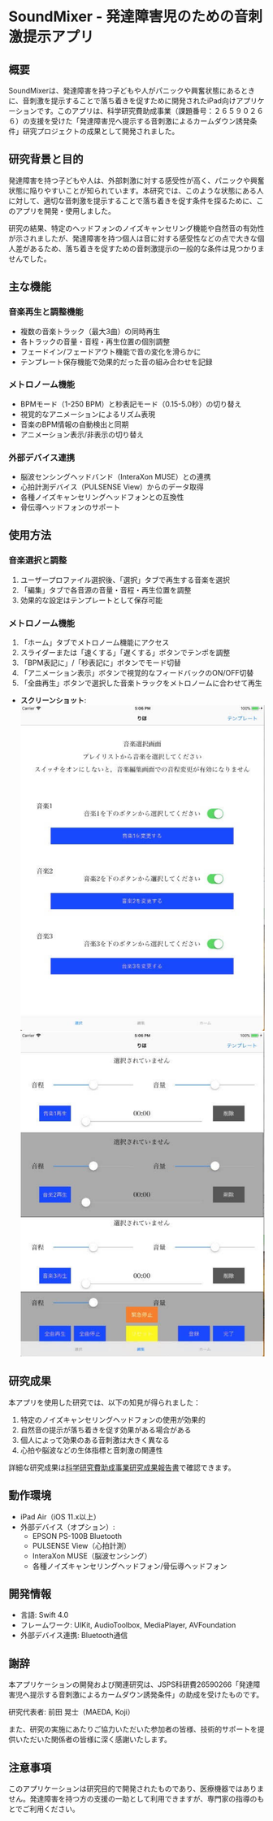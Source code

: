 # SoundMixer - 発達障害児のための音刺激提示アプリ

## 概要
SoundMixerは、発達障害を持つ子どもや人がパニックや興奮状態にあるときに、音刺激を提示することで落ち着きを促すために開発されたiPad向けアプリケーションです。このアプリは、科学研究費助成事業（課題番号：２６５９０２６６）の支援を受けた「発達障害児へ提示する音刺激によるカームダウン誘発条件」研究プロジェクトの成果として開発されました。

## 研究背景と目的
発達障害を持つ子どもや人は、外部刺激に対する感受性が高く、パニックや興奮状態に陥りやすいことが知られています。本研究では、このような状態にある人に対して、適切な音刺激を提示することで落ち着きを促す条件を探るために、このアプリを開発・使用しました。

研究の結果、特定のヘッドフォンのノイズキャンセリング機能や自然音の有効性が示されましたが、発達障害を持つ個人は音に対する感受性などの点で大きな個人差があるため、落ち着きを促すための音刺激提示の一般的な条件は見つかりませんでした。

## 主な機能

### 音楽再生と調整機能
- 複数の音楽トラック（最大3曲）の同時再生
- 各トラックの音量・音程・再生位置の個別調整
- フェードイン/フェードアウト機能で音の変化を滑らかに
- テンプレート保存機能で効果的だった音の組み合わせを記録

### メトロノーム機能
- BPMモード（1-250 BPM）と秒表記モード（0.15-5.0秒）の切り替え
- 視覚的なアニメーションによるリズム表現
- 音楽のBPM情報の自動検出と同期
- アニメーション表示/非表示の切り替え

### 外部デバイス連携
- 脳波センシングヘッドバンド（InteraXon MUSE）との連携
- 心拍計測デバイス（PULSENSE View）からのデータ取得
- 各種ノイズキャンセリングヘッドフォンとの互換性
- 骨伝導ヘッドフォンのサポート

## 使用方法

### 音楽選択と調整
1. ユーザープロファイル選択後、「選択」タブで再生する音楽を選択
2. 「編集」タブで各音源の音量・音程・再生位置を調整
3. 効果的な設定はテンプレートとして保存可能

### メトロノーム機能
1. 「ホーム」タブでメトロノーム機能にアクセス
2. スライダーまたは「速くする」「遅くする」ボタンでテンポを調整
3. 「BPM表記に」/「秒表記に」ボタンでモード切替
4. 「アニメーション表示」ボタンで視覚的なフィードバックのON/OFF切替
5. 「全曲再生」ボタンで選択した音楽トラックをメトロノームに合わせて再生


- **スクリーンショット**:  
  ![資産状況管理プログラム](https://github.com/Rih0z/SoundMixer/blob/main/images/IMG_0019.jpeg?raw=true)
  ![資産状況管理プログラム](https://github.com/Rih0z/SoundMixer/blob/main/images/IMG_0020.jpeg?raw=true)

## 研究成果

本アプリを使用した研究では、以下の知見が得られました：

1. 特定のノイズキャンセリングヘッドフォンの使用が効果的
2. 自然音の提示が落ち着きを促す効果がある場合がある
3. 個人によって効果のある音刺激は大きく異なる
4. 心拍や脳波などの生体指標と音刺激の関連性

詳細な研究成果は[科学研究費助成事業研究成果報告書](https://kaken.nii.ac.jp/file/KAKENHI-PROJECT-26590266/26590266seika.pdf)で確認できます。

## 動作環境
- iPad Air（iOS 11.x以上）
- 外部デバイス（オプション）:
  - EPSON PS-100B Bluetooth
  - PULSENSE View（心拍計測）
  - InteraXon MUSE（脳波センシング）
  - 各種ノイズキャンセリングヘッドフォン/骨伝導ヘッドフォン

## 開発情報
- 言語: Swift 4.0
- フレームワーク: UIKit, AudioToolbox, MediaPlayer, AVFoundation
- 外部デバイス連携: Bluetooth通信

## 謝辞

本アプリケーションの開発および関連研究は、JSPS科研費26590266「発達障害児へ提示する音刺激によるカームダウン誘発条件」の助成を受けたものです。

研究代表者: 前田 晃士（MAEDA, Koji）

また、研究の実施にあたりご協力いただいた参加者の皆様、技術的サポートを提供いただいた関係者の皆様に深く感謝いたします。

## 注意事項

このアプリケーションは研究目的で開発されたものであり、医療機器ではありません。発達障害を持つ方の支援の一助として利用できますが、専門家の指導のもとでご利用ください。
